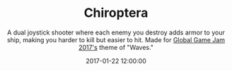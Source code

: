 ---
title: Chiroptera
subtitle: A dual joystick shooter where each enemy you destroy adds armor to your ship, making you harder to kill but easier to hit. Made for <a href="https://globalgamejam.org/2017/games/chiroptera">Global Game Jam 2017's</a> theme of "Waves."
date: 2017-01-22 12:00:00
tags: [project, dev, games]
thumbnail_image: chiroptera-screenshot-background.png
screenshot_1: chiroptera-screenshot-1.png
screenshot_2: chiroptera-screenshot-2.png
screenshot_3: chiroptera-screenshot-3.png
secondary_button_text: itch.io
secondary_button_link: https://dylanilvento.itch.io/polyose
background_rgb: rgb(0,23,29
made_using: [unity]
---